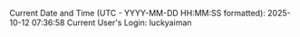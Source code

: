 Current Date and Time (UTC - YYYY-MM-DD HH:MM:SS formatted): 2025-10-12 07:36:58
Current User's Login: luckyaiman
